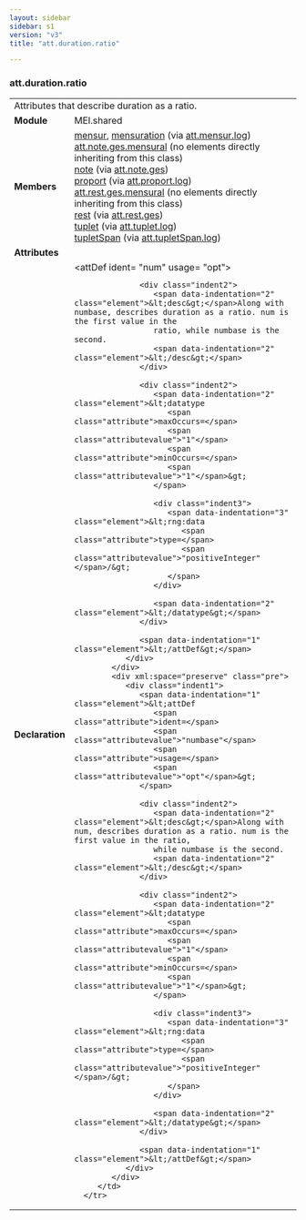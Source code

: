 ```yaml
---
layout: sidebar
sidebar: s1
version: "v3"
title: "att.duration.ratio"

---
```


<div class="classSpec att">
   <h3 id="att.duration.ratio">att.duration.ratio</h3>
   <table class="wovenodd">
      <tr>
         <td colspan="2" class="wovenodd-col2">Attributes that describe duration as a ratio.</td>
      </tr>
      <tr>
         <td class="wovenodd-col1">
            <strong>Module</strong>
         </td>
         <td class="wovenodd-col2">MEI.shared</td>
      </tr>
      <tr>
         <td class="wovenodd-col1">
            <strong>Members</strong>
         </td>
         <td class="wovenodd-col2">
            <div class="parent">
               <div>
                  <a class="link_odd_elementSpec" href="/{{ page.version }}/elements/mensur.html">mensur</a>, 
                  <a class="link_odd_elementSpec" href="/{{ page.version }}/elements/mensuration.html">mensuration</a>
                  <span> (via 
                     <a class="link_odd_classSpec" href="/{{ page.version }}/attribute-classes/att.mensur.log.html">att.mensur.log</a>)
                  </span>
               </div>
               <div>
                  <span>
                     <a class="link_odd_classSpec" href="/{{ page.version }}/attribute-classes/att.note.ges.mensural">att.note.ges.mensural</a> (no elements directly inheriting from this class)
                  </span>
               </div>
               <div>
                  <a class="link_odd_elementSpec" href="/{{ page.version }}/elements/note.html">note</a>
                  <span> (via 
                     <a class="link_odd_classSpec" href="/{{ page.version }}/attribute-classes/att.note.ges.html">att.note.ges</a>)
                  </span>
               </div>
               <div>
                  <a class="link_odd_elementSpec" href="/{{ page.version }}/elements/proport.html">proport</a>
                  <span> (via 
                     <a class="link_odd_classSpec" href="/{{ page.version }}/attribute-classes/att.proport.log.html">att.proport.log</a>)
                  </span>
               </div>
               <div>
                  <span>
                     <a class="link_odd_classSpec" href="/{{ page.version }}/attribute-classes/att.rest.ges.mensural">att.rest.ges.mensural</a> (no elements directly inheriting from this class)
                  </span>
               </div>
               <div>
                  <a class="link_odd_elementSpec" href="/{{ page.version }}/elements/rest.html">rest</a>
                  <span> (via 
                     <a class="link_odd_classSpec" href="/{{ page.version }}/attribute-classes/att.rest.ges.html">att.rest.ges</a>)
                  </span>
               </div>
               <div>
                  <a class="link_odd_elementSpec" href="/{{ page.version }}/elements/tuplet.html">tuplet</a>
                  <span> (via 
                     <a class="link_odd_classSpec" href="/{{ page.version }}/attribute-classes/att.tuplet.log.html">att.tuplet.log</a>)
                  </span>
               </div>
               <div>
                  <a class="link_odd_elementSpec" href="/{{ page.version }}/elements/tupletSpan.html">tupletSpan</a>
                  <span> (via 
                     <a class="link_odd_classSpec" href="/{{ page.version }}/attribute-classes/att.tupletSpan.log.html">att.tupletSpan.log</a>)
                  </span>
               </div>
            </div>
         </td>
      </tr>
      <tr>
         <td class="wovenodd-col1">
            <strong>Attributes</strong>
         </td>
         <td class="wovenodd-col2"></td>
      </tr>
      <tr>
         <td class="wovenodd-col1">
            <strong>Declaration</strong>
         </td>
         <td class="wovenodd-col2">
            <div xml:space="preserve" class="pre">
               <div class="indent1">
                  <span data-indentation="1" class="element">&lt;attDef 
                     <span class="attribute">ident=</span>
                     <span class="attributevalue">"num"</span> 
                     <span class="attribute">usage=</span>
                     <span class="attributevalue">"opt"</span>&gt;
                  </span>
                  
                  <div class="indent2">
                     <span data-indentation="2" class="element">&lt;desc&gt;</span>Along with numbase, describes duration as a ratio. num is the first value in the
                     ratio, while numbase is the second.
                     <span data-indentation="2" class="element">&lt;/desc&gt;</span>
                  </div>
                  
                  <div class="indent2">
                     <span data-indentation="2" class="element">&lt;datatype 
                        <span class="attribute">maxOccurs=</span>
                        <span class="attributevalue">"1"</span> 
                        <span class="attribute">minOccurs=</span>
                        <span class="attributevalue">"1"</span>&gt;
                     </span>
                     
                     <div class="indent3">
                        <span data-indentation="3" class="element">&lt;rng:data 
                           <span class="attribute">type=</span>
                           <span class="attributevalue">"positiveInteger"</span>/&gt;
                        </span>
                     </div>
                     
                     <span data-indentation="2" class="element">&lt;/datatype&gt;</span>
                  </div>
                  
                  <span data-indentation="1" class="element">&lt;/attDef&gt;</span>
               </div>
            </div>
            <div xml:space="preserve" class="pre">
               <div class="indent1">
                  <span data-indentation="1" class="element">&lt;attDef 
                     <span class="attribute">ident=</span>
                     <span class="attributevalue">"numbase"</span> 
                     <span class="attribute">usage=</span>
                     <span class="attributevalue">"opt"</span>&gt;
                  </span>
                  
                  <div class="indent2">
                     <span data-indentation="2" class="element">&lt;desc&gt;</span>Along with num, describes duration as a ratio. num is the first value in the ratio,
                     while numbase is the second.
                     <span data-indentation="2" class="element">&lt;/desc&gt;</span>
                  </div>
                  
                  <div class="indent2">
                     <span data-indentation="2" class="element">&lt;datatype 
                        <span class="attribute">maxOccurs=</span>
                        <span class="attributevalue">"1"</span> 
                        <span class="attribute">minOccurs=</span>
                        <span class="attributevalue">"1"</span>&gt;
                     </span>
                     
                     <div class="indent3">
                        <span data-indentation="3" class="element">&lt;rng:data 
                           <span class="attribute">type=</span>
                           <span class="attributevalue">"positiveInteger"</span>/&gt;
                        </span>
                     </div>
                     
                     <span data-indentation="2" class="element">&lt;/datatype&gt;</span>
                  </div>
                  
                  <span data-indentation="1" class="element">&lt;/attDef&gt;</span>
               </div>
            </div>
         </td>
      </tr>
   </table>
</div>